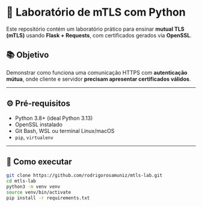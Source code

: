# 🔐 Laboratório de mTLS com Python

Este repositório contém um laboratório prático para ensinar **mutual TLS (mTLS)** usando **Flask + Requests**, com certificados gerados via **OpenSSL**.

## 📚 Objetivo

Demonstrar como funciona uma comunicação HTTPS com **autenticação mútua**, onde cliente e servidor **precisam apresentar certificados válidos**.

---

## ⚙️ Pré-requisitos

- Python 3.8+ (ideal Python 3.13)
- OpenSSL instalado
- Git Bash, WSL ou terminal Linux/macOS
- `pip`, `virtualenv`

---

## 🚀 Como executar

```bash
git clone https://github.com/rodrigorosamuniz/mtls-lab.git
cd mtls-lab
python3 -m venv venv
source venv/bin/activate
pip install -r requirements.txt

